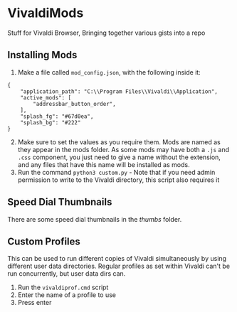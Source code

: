 # VivaldiMods
Stuff for Vivaldi Browser, Bringing together various gists into a repo

## Installing Mods
1. Make a file called `mod_config.json`, with the following inside it:
```
{
    "application_path": "C:\\Program Files\\Vivaldi\\Application",
    "active_mods": [
        "addressbar_button_order",
    ],
    "splash_fg": "#67d0ea",
    "splash_bg": "#222"
}
```

2. Make sure to set the values as you require them. Mods are named as they appear in the mods folder. As some mods may have both a `.js` and `.css` component, you just need to give a name without the extension, and any files that have this name will be installed as mods.
3. Run the command `python3 custom.py` - Note that if you need admin permission to write to the Vivaldi directory, this script also requires it

## Speed Dial Thumbnails
There are some speed dial thumbnails in the *thumbs* folder.

## Custom Profiles
This can be used to run different copies of Vivaldi simultaneously by using different user data directories. Regular profiles as set within Vivaldi can't be run concurrently, but user data dirs can.
1. Run the `vivaldiprof.cmd` script
2. Enter the name of a profile to use
3. Press enter
